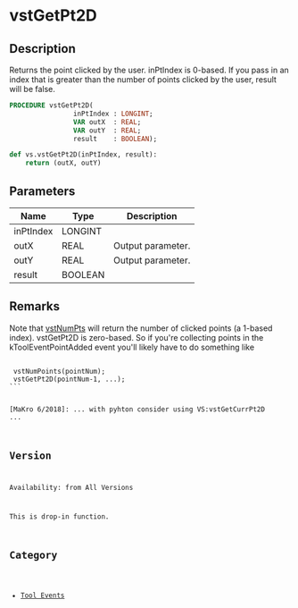 # vstGetPt2D

## Description
Returns the point clicked by the user. inPtIndex is 0-based. If you pass in an index that is greater than the number of points clicked by the user, result will be false.

```pascal
PROCEDURE vstGetPt2D(
				inPtIndex : LONGINT;
				VAR outX  : REAL;
				VAR outY  : REAL;
				result    : BOOLEAN);
```

```python
def vs.vstGetPt2D(inPtIndex, result):
    return (outX, outY)
```

## Parameters
|Name|Type|Description|
|---|---|---|
|inPtIndex|LONGINT|   |
|outX|REAL|Output parameter.|
|outY|REAL|Output parameter.|
|result|BOOLEAN|   |

## Remarks
Note that [vstNumPts](vstNumPts.md) will return the number of clicked points (a 1-based index). vstGetPt2D is zero-based. So if you're collecting points in the kToolEventPointAdded event you'll likely have to do something like

<code>
 vstNumPoints(pointNum);
 vstGetPt2D(pointNum-1, ...);
```

[MaKro 6/2018]: ... with pyhton consider using VS:vstGetCurrPt2D ...

## Version
Availability: from All Versions

This is drop-in function.

## Category
* [Tool Events](../Categories/Tool%20Events.md)
